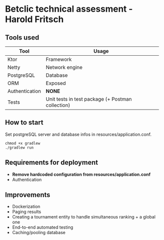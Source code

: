 # Betclic technical assessment - Harold Fritsch

## Tools used

| Tool           | Usage                                             |
|----------------|---------------------------------------------------|
| Ktor           | Framework                                         |
| Netty          | Network engine                                    |
| PostgreSQL     | Database                                          |
| ORM            | Exposed                                           |
| Authentication | **NONE**                                          |
| Tests          | Unit tests in test package (+ Postman collection) |

## How to start
Set postgreSQL server and database infos in resources/application.conf.

```
chmod +x gradlew
./gradlew run
```

## Requirements for deployment
- **Remove hardcoded configuration from resources/application.conf**
- Authentication

## Improvements
- Dockerization
- Paging results
- Creating a tournament entity to handle simultaneous ranking + a global one
- End-to-end automated testing
- Caching/pooling database